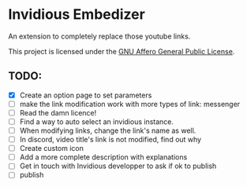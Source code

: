 # Invidious Embedizer

An extension to completely replace those youtube links.

This project is licensed under the [GNU Affero General Public License](https://www.gnu.org/licenses/agpl-3.0.en.html).

## TODO:

- [x] Create an option page to set parameters
- [ ] make the link modification work with more types of link: messenger
- [ ] Read the damn licence!
- [ ] Find a way to auto select an invidious instance.
- [ ] When modifying links, change the link's name as well.
- [ ] In discord, video title's link is not modified, find out why
- [ ] Create custom icon
- [ ] Add a more complete description with explanations
- [ ] Get in touch with Invidious developper to ask if ok to publish
- [ ] publish
